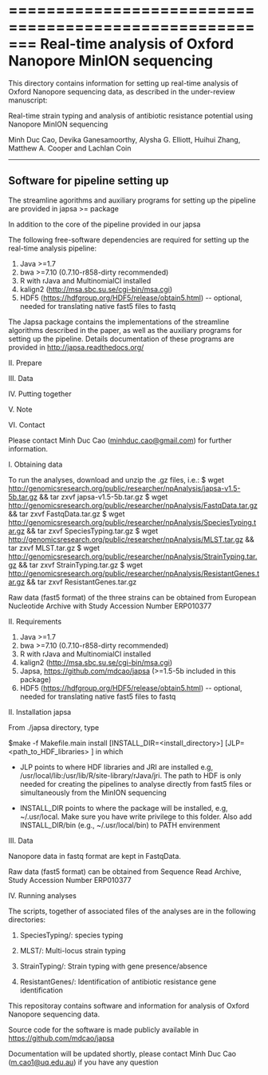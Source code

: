 
=======================================================
Real-time analysis of Oxford Nanopore MinION sequencing
=======================================================

This directory contains information for setting up real-time analysis 
of Oxford Nanopore sequencing data, as described in the under-review 
manuscript:

Real-time strain typing and analysis of antibiotic resistance potential using 
Nanopore MinION sequencing

Minh Duc Cao, Devika Ganesamoorthy, Alysha G. Elliott, Huihui Zhang, Matthew 
A. Cooper and Lachlan Coin

--------------------------------
Software for pipeline setting up
--------------------------------

The streamline agorithms and auxiliary programs for setting up the pipeline 
are provided in japsa >= package 


In addition to the core of the pipeline provided in our japsa 

The following free-software dependencies are required for setting up the real-time analysis pipeline:

 1. Java >=1.7
 2. bwa >=7.10 (0.7.10-r858-dirty recommended)
 3. R with rJava and MultinomialCI installed
 4. kalign2 (http://msa.sbc.su.se/cgi-bin/msa.cgi)
 5. HDF5 (https://hdfgroup.org/HDF5/release/obtain5.html)
 -- optional, needed for translating native fast5 files to fastq

The Japsa package contains the implementations of the streamline algorithms 
described in the paper, as well as the auxiliary programs for setting up the
pipeline. Details documentation of these programs are provided in http://japsa.readthedocs.org/



II. Prepare 


III. Data

IV. Putting together


V. Note


VI. Contact

Please contact Minh Duc Cao (minhduc.cao@gmail.com) for further information.



I. Obtaining data

To run the analyses, download and unzip the .gz files, i.e.:
$ wget http://genomicsresearch.org/public/researcher/npAnalysis/japsa-v1.5-5b.tar.gz && tar zxvf japsa-v1.5-5b.tar.gz
$ wget http://genomicsresearch.org/public/researcher/npAnalysis/FastqData.tar.gz && tar zxvf FastqData.tar.gz
$ wget http://genomicsresearch.org/public/researcher/npAnalysis/SpeciesTyping.tar.gz && tar zxvf SpeciesTyping.tar.gz
$ wget http://genomicsresearch.org/public/researcher/npAnalysis/MLST.tar.gz && tar zxvf MLST.tar.gz
$ wget http://genomicsresearch.org/public/researcher/npAnalysis/StrainTyping.tar.gz && tar zxvf StrainTyping.tar.gz
$ wget http://genomicsresearch.org/public/researcher/npAnalysis/ResistantGenes.tar.gz && tar zxvf ResistantGenes.tar.gz

Raw data (fast5 format) of the three strains can be obtained from European Nucleotide Archive with Study Accession Number ERP010377

II. Requirements

 1. Java >=1.7
 2. bwa >=7.10 (0.7.10-r858-dirty recommended)
 3. R with rJava and MultinomialCI installed
 4. kalign2 (http://msa.sbc.su.se/cgi-bin/msa.cgi)
 5. Japsa, https://github.com/mdcao/japsa  (>=1.5-5b included in this package)
 6. HDF5 (https://hdfgroup.org/HDF5/release/obtain5.html)
 -- optional, needed for translating native fast5 files to fastq


II. Installation japsa

From ./japsa directory, type

$make -f Makefile.main install [INSTALL_DIR=<install_directory>] [JLP=<path_to_HDF_libraries> ]
in which

 - JLP points to where HDF libraries and JRI are installed e.g,
 /usr/local/lib:/usr/lib/R/site-library/rJava/jri. The path to HDF is only needed for
 creating the pipelines to analyse directly from fast5 files or  simultaneously
 from the MinION sequencing

 - INSTALL_DIR points to where the package will be installed, e.g, ~/.usr/local. Make sure
 you have write privilege to this folder. Also add INSTALL_DIR/bin (e.g., ~/.usr/local/bin)
 to PATH envirenment


III. Data

Nanopore data in fastq format are kept in FastqData.

Raw data (fast5 format) can be obtained from Sequence Read Archive, Study Accession
Number ERP010377


IV. Running analyses

The scripts, together of associated files of the analyses are in the following directories:

 1. SpeciesTyping/: species typing

 2. MLST/: Multi-locus strain typing

 3. StrainTyping/: Strain typing with gene presence/absence

 4. ResistantGenes/: Identification of antibiotic resistance gene identification


This repositoray contains software and information for analysis of Oxford Nanopore sequencing data.

Source code for the software is made publicly available in https://github.com/mdcao/japsa

Documentation will be updated shortly, please contact Minh Duc Cao (m.cao1@uq.edu.au) if you have any question
